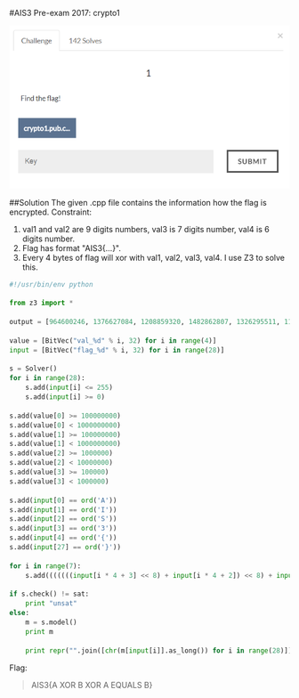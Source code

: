 #AIS3 Pre-exam 2017: crypto1

![crypto1](crypto1.png)

##Solution
The given .cpp file contains the information how the flag is encrypted.
Constraint:
1.	val1 and val2 are 9 digits numbers, val3 is 7 digits number, val4 is 6 digits number.
2.	Flag has format "AIS3{...}".
3.	Every 4 bytes of flag will xor with val1, val2, val3, val4.
I use Z3 to solve this.

```python
#!/usr/bin/env python

from z3 import *

output = [964600246, 1376627084, 1208859320, 1482862807, 1326295511, 1181531558, 2003814564]

value = [BitVec("val_%d" % i, 32) for i in range(4)]
input = [BitVec("flag_%d" % i, 32) for i in range(28)]

s = Solver()
for i in range(28):
    s.add(input[i] <= 255)
    s.add(input[i] >= 0)

s.add(value[0] >= 100000000)
s.add(value[0] < 1000000000)
s.add(value[1] >= 100000000)
s.add(value[1] < 1000000000)
s.add(value[2] >= 1000000)
s.add(value[2] < 10000000)
s.add(value[3] >= 100000)
s.add(value[3] < 1000000)

s.add(input[0] == ord('A'))
s.add(input[1] == ord('I'))
s.add(input[2] == ord('S'))
s.add(input[3] == ord('3'))
s.add(input[4] == ord('{'))
s.add(input[27] == ord('}'))

for i in range(7):
    s.add(((((((input[i * 4 + 3] << 8) + input[i * 4 + 2]) << 8) + input[i * 4 + 1]) << 8) + input[i * 4]) ^ value[0] ^ value[1] ^ value[2] ^ value[3] == output[i])

if s.check() != sat:
    print "unsat"
else:
    m = s.model()
    print m

    print repr("".join([chr(m[input[i]].as_long()) for i in range(28)]))
```

Flag:
>AIS3{A XOR B XOR A EQUALS B}
